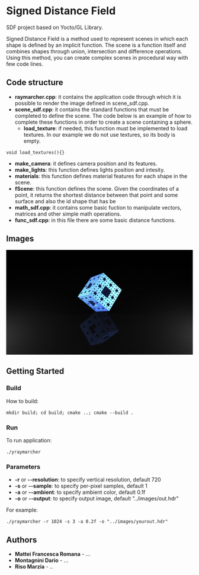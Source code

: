 # Signed Distance Field

SDF project based on Yocto/GL Library.

Signed Distance Field is a method used to represent scenes in which each shape is defined by an implicit function. 
The scene is a function itself and combines shapes through union, intersection and difference operations. 
Using this method, you can create complex scenes in procedural way with few code lines. 

## Code structure

- **raymarcher.cpp**:
it contains the application code through which it is possible to render the image defined in scene_sdf.cpp.
- **scene_sdf.cpp**:
it contains the standard functions that must be completed to define the scene. The code below is an example of how to complete these functions in order to create a scene containing a sphere.
  - **load_texture**:
if needed, this function must be implemented to load textures.
In our example we do not use textures, so its body is empty.
``` shell
void load_textures(){}
```
  - **make_camera**:
it defines camera position and its features.
  - **make_lights**:
this function defines lights position and intesity.
  - **materials**:
this function defines material features for each shape in the scene.
  - **fScene**:
this function defines the scene.
Given the coordinates of a point, it returns the shortest distance between that point and some surface and also the id shape that has be
- **math_sdf.cpp**:
it contains some basic fuction to manipulate vectors, matrices and other simple math operations.
- **func_sdf.cpp**:
in this file there are some basic distance functions.


## Images

![Image](images/out_menger_sponge.png)

## Getting Started

### Build
How to build:
``` shell
mkdir build; cd build; cmake ..; cmake --build .
```

### Run
To run application:
``` shell
./yraymarcher
```

### Parameters
- **-r** or **--resolution**: to specify vertical resolution, default 720
- **-s** or **--sample**: to specify per-pixel samples, default 1
- **-a** or **--ambient**: to specify ambient color, default 0.1f
- **-o** or **--output**: to specify output image, default "../images/out.hdr"

For example:
``` shell
./yraymarcher -r 1024 -s 3 -a 0.2f -o "../images/yourout.hdr"
```

## Authors
* **Mattei Francesca Romana** - ...
* **Montagnini Dario** - ...
* **Riso Marzia** - ..
